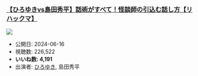 ### [【ひろゆきvs島田秀平】話術がすべて！怪談師の引込む話し方【リハックマ】](https://www.youtube.com/watch?v=9UVvD82zjas)
[![](https://img.youtube.com/vi/9UVvD82zjas/sddefault.jpg)](https://www.youtube.com/watch?v=9UVvD82zjas)
-   公開日: 2024-06-16
-   視聴数: 226,522
-   **いいね数: 4,191**
-   出演者: [ひろゆき](/rehacq_fan/people/ひろゆき "wikilink"), 島田秀平
